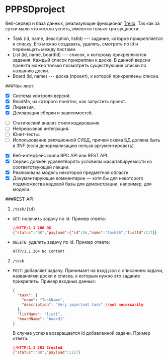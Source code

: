 # PPPSDproject
Веб-сервер и база данных, реализующие функционал [Trello](http://trello.com). Так как за сутки мало что можно успеть, имеются только три сущности:
* Task (id, name, description, listId) --- задание, которое прикрепляется к списку. Его можно создавать, удалять, смотреть по id и перемещать между листами.
* List (id, name, boardId) --- список, к которому прикрепляются задания. Каждый список прикреплен к доске. В данной  версии проекта можно только посмотреть существующие списки по названию доски.
* Board (id, name) --- доска (проект), к которой прикреплены списки.

###Чек-лист:
+[x] Система контроля версий.
+[x] ReadMe, из которого понятно, как запустить проект.
+[x] Лицензия.
+[x] Декларация сборки и зависимостей.
-[ ] Статический анализ стиля кодирования.
-[ ] Непрерывная интеграция.
-[ ] Юнит-тесты.
-[ ] Использование реляционной СУБД, причем схема БД должна быть в 3NF (если денормализацию нельзя аргументировать).
+[x] Веб-интерфейс и/или RPC API или REST API.
+[x] Сервис должен удовлетворять условиям масштабируемости из соответствующей лекции.
+[x] Реализована модель некоторой предметной области.
+[x] Документирующие комментарии — хотя бы для некоторого подмножества кодовой базы для демонстрации, например, для модели.

###REST-API:
1. `/task/{id}`
* `GET`: получить задачу по id. Пример ответа:
    ```json
    //HTTP/1.1 200 OK
    {"status":"OK","payload":{"id":56,"name":"task56","listId":117}}
    ```
* `DELETE`: удалить задачу по id. Пример ответа:
    ```
    HTTP/1.1 204 No Content
    ```
2. `/task`
* `POST`: добавляет задачу. Принимает на вход *json* с описанием задачи, названиями доски и списка, к которым нужно это задание прикрепить. Пример входных данных:
    ```json
    {
      "task": {
        "name": "TaskName",
        "description": "Very important task" //not necessarily
      },
      "listName": "list1",
      "boardName": "board1"
    }
    ```
    В случае успеха возвращается id добавленной задачи. Пример ответа:
    ```json
    //HTTP/1.1 201 Created
    {"status":"OK","payload":1117}
    ```